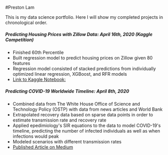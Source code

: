 #Preston Lam

This is my data science portfolio. Here I will show my completed projects in chronological order.


##### Predicting Housing Prices with Zillow Data: April 16th, 2020 (Kaggle Competition)
- Finished 60th Percentile
- Built regression model to predict housing prices on Zillow given 80 features
- Regression model consisted of stacked predictions from individually optimized linear regression, XGBoost, and RFR models
- [Link to Kaggle Notebook:](https://www.kaggle.com/prestonlam/predicting-housing-prices-2-0?scriptVersionId=32145330)

##### Predicting COVID-19 Worldwide Timeline: April 8th, 2020
- Combined data from The White House Office of Science and Technology Policy (OSTP) with data from news articles and World Bank
- Extrapolated recovery data based on sparse data points in order to estimate transmission rate and recovery rate
- Applied epedimiology's SIR equations to the data to model COVID-19's timeline, predicting the number of infected individuals as well as when infections would peak
- Modeled scenarios with different transmission rates
- [Published Article on Medium](https://medium.com/@prestonlam/predicting-covid-19s-global-timeline-1cc4be15bc76)
